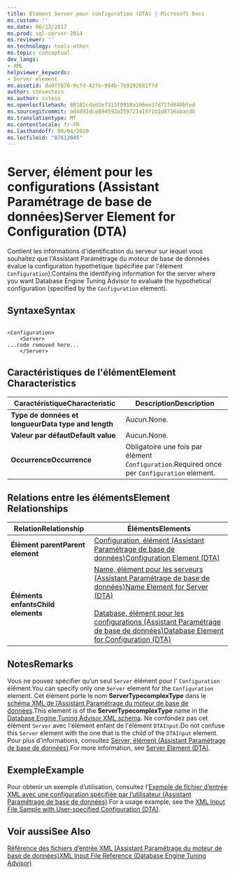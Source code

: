 ```yaml
---
title: Élément Server pour configuration (DTA) | Microsoft Docs
ms.custom: ''
ms.date: 06/13/2017
ms.prod: sql-server-2014
ms.reviewer: ''
ms.technology: tools-other
ms.topic: conceptual
dev_langs:
- XML
helpviewer_keywords:
- Server element
ms.assetid: da9ff870-9cfd-42fe-994b-7b9292681f7d
author: stevestein
ms.author: sstein
ms.openlocfilehash: 88182cdad2e7313f0910a106ee37d727d840bfed
ms.sourcegitcommit: ad4d92dce894592a259721a1571b1d8736abacdb
ms.translationtype: MT
ms.contentlocale: fr-FR
ms.lasthandoff: 08/04/2020
ms.locfileid: "87612045"
---
```

# <a name="server-element-for-configuration-dta"></a><span data-ttu-id="97f60-102">Server, élément pour les configurations (Assistant Paramétrage de base de données)</span><span class="sxs-lookup"><span data-stu-id="97f60-102">Server Element for Configuration (DTA)</span></span>
  <span data-ttu-id="97f60-103">Contient les informations d'identification du serveur sur lequel vous souhaitez que l'Assistant Paramétrage du moteur de base de données évalue la configuration hypothétique (spécifiée par l'élément `Configuration`).</span><span class="sxs-lookup"><span data-stu-id="97f60-103">Contains the identifying information for the server where you want Database Engine Tuning Advisor to evaluate the hypothetical configuration (specified by the `Configuration` element).</span></span>  
  
## <a name="syntax"></a><span data-ttu-id="97f60-104">Syntaxe</span><span class="sxs-lookup"><span data-stu-id="97f60-104">Syntax</span></span>  
  
```  
  
<Configuration>  
    <Server>  
...code removed here...  
    </Server>  
```  
  
## <a name="element-characteristics"></a><span data-ttu-id="97f60-105">Caractéristiques de l'élément</span><span class="sxs-lookup"><span data-stu-id="97f60-105">Element Characteristics</span></span>  
  
|<span data-ttu-id="97f60-106">Caractéristique</span><span class="sxs-lookup"><span data-stu-id="97f60-106">Characteristic</span></span>|<span data-ttu-id="97f60-107">Description</span><span class="sxs-lookup"><span data-stu-id="97f60-107">Description</span></span>|  
|--------------------|-----------------|  
|<span data-ttu-id="97f60-108">**Type de données et longueur**</span><span class="sxs-lookup"><span data-stu-id="97f60-108">**Data type and length**</span></span>|<span data-ttu-id="97f60-109">Aucun.</span><span class="sxs-lookup"><span data-stu-id="97f60-109">None.</span></span>|  
|<span data-ttu-id="97f60-110">**Valeur par défaut**</span><span class="sxs-lookup"><span data-stu-id="97f60-110">**Default value**</span></span>|<span data-ttu-id="97f60-111">Aucun.</span><span class="sxs-lookup"><span data-stu-id="97f60-111">None.</span></span>|  
|<span data-ttu-id="97f60-112">**Occurrence**</span><span class="sxs-lookup"><span data-stu-id="97f60-112">**Occurrence**</span></span>|<span data-ttu-id="97f60-113">Obligatoire une fois par élément `Configuration`.</span><span class="sxs-lookup"><span data-stu-id="97f60-113">Required once per `Configuration` element.</span></span>|  
  
## <a name="element-relationships"></a><span data-ttu-id="97f60-114">Relations entre les éléments</span><span class="sxs-lookup"><span data-stu-id="97f60-114">Element Relationships</span></span>  
  
|<span data-ttu-id="97f60-115">Relation</span><span class="sxs-lookup"><span data-stu-id="97f60-115">Relationship</span></span>|<span data-ttu-id="97f60-116">Éléments</span><span class="sxs-lookup"><span data-stu-id="97f60-116">Elements</span></span>|  
|------------------|--------------|  
|<span data-ttu-id="97f60-117">**Élément parent**</span><span class="sxs-lookup"><span data-stu-id="97f60-117">**Parent element**</span></span>|[<span data-ttu-id="97f60-118">Configuration, élément &#40;Assistant Paramétrage de base de données&#41;</span><span class="sxs-lookup"><span data-stu-id="97f60-118">Configuration Element &#40;DTA&#41;</span></span>](configuration-element-dta.md)|  
|<span data-ttu-id="97f60-119">**Éléments enfants**</span><span class="sxs-lookup"><span data-stu-id="97f60-119">**Child elements**</span></span>|[<span data-ttu-id="97f60-120">Name, élément pour les serveurs &#40;Assistant Paramétrage de base de données&#41;</span><span class="sxs-lookup"><span data-stu-id="97f60-120">Name Element for Server &#40;DTA&#41;</span></span>](name-element-for-server-dta.md)<br /><br /> [<span data-ttu-id="97f60-121">Database, élément pour les configurations &#40;Assistant Paramétrage de base de données&#41;</span><span class="sxs-lookup"><span data-stu-id="97f60-121">Database Element for Configuration &#40;DTA&#41;</span></span>](database-element-for-configuration-dta.md)|  
  
## <a name="remarks"></a><span data-ttu-id="97f60-122">Notes</span><span class="sxs-lookup"><span data-stu-id="97f60-122">Remarks</span></span>  
 <span data-ttu-id="97f60-123">Vous ne pouvez spécifier qu’un seul `Server` élément pour l' `Configuration` élément.</span><span class="sxs-lookup"><span data-stu-id="97f60-123">You can specify only one `Server` element for the `Configuration` element.</span></span> <span data-ttu-id="97f60-124">Cet élément porte le nom **ServerTypecomplexType** dans le [schéma XML de l’Assistant Paramétrage du moteur de base de données](https://go.microsoft.com/fwlink/?linkid=43100).</span><span class="sxs-lookup"><span data-stu-id="97f60-124">This element is of the **ServerTypecomplexType** name in the [Database Engine Tuning Advisor XML schema](https://go.microsoft.com/fwlink/?linkid=43100).</span></span> <span data-ttu-id="97f60-125">Ne confondez pas cet élément `Server` avec l'élément enfant de l'élément `DTAInput`.</span><span class="sxs-lookup"><span data-stu-id="97f60-125">Do not confuse this `Server` element with the one that is the child of the `DTAInput` element.</span></span> <span data-ttu-id="97f60-126">Pour plus d’informations, consultez [Server, élément &#40;Assistant Paramétrage de base de données&#41;](server-element-dta.md).</span><span class="sxs-lookup"><span data-stu-id="97f60-126">For more information, see [Server Element &#40;DTA&#41;](server-element-dta.md).</span></span>  
  
## <a name="example"></a><span data-ttu-id="97f60-127">Exemple</span><span class="sxs-lookup"><span data-stu-id="97f60-127">Example</span></span>  
 <span data-ttu-id="97f60-128">Pour obtenir un exemple d’utilisation, consultez l’[Exemple de fichier d’entrée XML avec une configuration spécifiée par l’utilisateur &#40;Assistant Paramétrage de base de données&#41;](xml-input-file-sample-with-user-specified-configuration-dta.md).</span><span class="sxs-lookup"><span data-stu-id="97f60-128">For a usage example, see the [XML Input File Sample with User-specified Configuration &#40;DTA&#41;](xml-input-file-sample-with-user-specified-configuration-dta.md).</span></span>  
  
## <a name="see-also"></a><span data-ttu-id="97f60-129">Voir aussi</span><span class="sxs-lookup"><span data-stu-id="97f60-129">See Also</span></span>  
 [<span data-ttu-id="97f60-130">Référence des fichiers d’entrée XML &#40;Assistant Paramétrage du moteur de base de données&#41;</span><span class="sxs-lookup"><span data-stu-id="97f60-130">XML Input File Reference &#40;Database Engine Tuning Advisor&#41;</span></span>](xml-input-file-reference-database-engine-tuning-advisor.md)  
  
  
